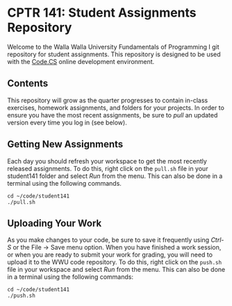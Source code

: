 # CPTR 141: Student Assignments Repository

Welcome to the Walla Walla University Fundamentals of Programming I git
repository for student assignments. This repository is designed to be used
with the [Code.CS](http://code.cs.wallawalla.edu/) online development
environment. 


## Contents

This repository will grow as the quarter progresses to contain
in-class exercises, homework assignments, and folders for your
projects.  In order to ensure you have the most recent assignments, 
be sure to *pull* an updated version every time you log in (see below).


## Getting New Assignments

Each day you should refresh your workspace to get the most recently 
released assignments.  To do this, right click on the `pull.sh` file in
your student141 folder and select *Run* from the menu.  This can also
be done in a terminal using the following commands.

```{bash}
cd ~/code/student141
./pull.sh
```


## Uploading Your Work

As you make changes to your code, be sure to save it frequently using
*Ctrl-S* or the File -> Save menu option.  When you have finished a work
session, or when you are ready to submit your work for grading, you will 
need to upload it to the WWU code repository.  To do this, right click on
the `push.sh` file in your workspace and select *Run* from the menu.
This can also be done in a terminal using the following commands:

```{bash}
cd ~/code/student141
./push.sh
```
